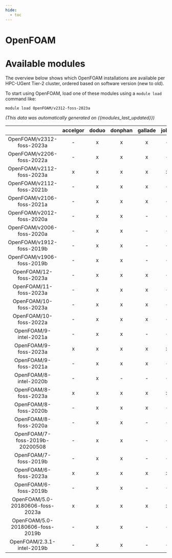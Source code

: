 ```yaml
---
hide:
  - toc
---
```


OpenFOAM
========

# Available modules


The overview below shows which OpenFOAM installations are available per HPC-UGent Tier-2 cluster, ordered based on software version (new to old).

To start using OpenFOAM, load one of these modules using a `module load` command like:

```shell
module load OpenFOAM/v2312-foss-2023a
```

*(This data was automatically generated on {{modules_last_updated}})*  

| |accelgor|doduo|donphan|gallade|joltik|shinx|
| :---: | :---: | :---: | :---: | :---: | :---: | :---: |
|OpenFOAM/v2312-foss-2023a|-|x|x|x|-|x|
|OpenFOAM/v2206-foss-2022a|-|x|x|x|-|-|
|OpenFOAM/v2112-foss-2023a|x|x|x|x|x|x|
|OpenFOAM/v2112-foss-2021b|-|x|x|x|-|-|
|OpenFOAM/v2106-foss-2021a|-|x|x|x|-|-|
|OpenFOAM/v2012-foss-2020a|-|x|x|-|-|-|
|OpenFOAM/v2006-foss-2020a|-|x|x|-|-|-|
|OpenFOAM/v1912-foss-2019b|-|x|x|-|-|-|
|OpenFOAM/v1906-foss-2019b|-|x|x|-|-|-|
|OpenFOAM/12-foss-2023a|-|x|x|x|-|x|
|OpenFOAM/11-foss-2023a|-|x|x|x|-|x|
|OpenFOAM/10-foss-2023a|-|x|x|x|-|x|
|OpenFOAM/10-foss-2022a|-|x|x|x|-|-|
|OpenFOAM/9-intel-2021a|-|x|x|-|-|-|
|OpenFOAM/9-foss-2023a|x|x|x|x|x|x|
|OpenFOAM/9-foss-2021a|-|x|x|x|-|-|
|OpenFOAM/8-intel-2020b|-|x|-|-|-|-|
|OpenFOAM/8-foss-2023a|x|x|x|x|x|x|
|OpenFOAM/8-foss-2020b|-|x|x|x|-|-|
|OpenFOAM/8-foss-2020a|-|x|x|-|-|-|
|OpenFOAM/7-foss-2019b-20200508|-|x|x|-|-|-|
|OpenFOAM/7-foss-2019b|-|x|x|-|-|-|
|OpenFOAM/6-foss-2023a|x|x|x|x|x|x|
|OpenFOAM/6-foss-2019b|-|x|x|-|-|-|
|OpenFOAM/5.0-20180606-foss-2023a|x|x|x|x|x|x|
|OpenFOAM/5.0-20180606-foss-2019b|-|x|x|-|-|-|
|OpenFOAM/2.3.1-intel-2019b|-|x|x|-|-|-|
